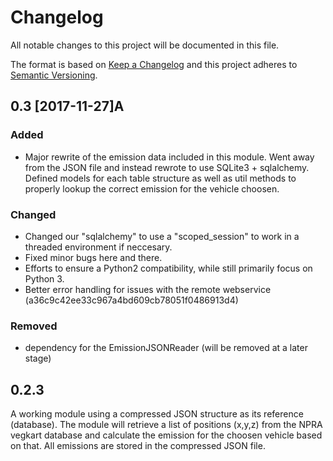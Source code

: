 # Changelog

All notable changes to this project will be documented in this file.

The format is based on [Keep a Changelog](http://keepachangelog.com/en/1.0.0/)
and this project adheres to [Semantic Versioning](http://semver.org/spec/v2.0.0.html).

## 0.3 [2017-11-27]A
### Added
- Major rewrite of the emission data included in this module. Went away from the JSON file and instead rewrote to use SQLite3 + sqlalchemy. Defined models for each table structure as well as util methods to properly lookup the correct emission for the vehicle choosen.

### Changed
- Changed our "sqlalchemy" to use a "scoped_session" to work in a threaded environment if neccesary.
- Fixed minor bugs here and there.
- Efforts to ensure a Python2 compatibility, while still primarily focus on Python 3.
- Better error handling for issues with the remote webservice (a36c9c42ee33c967a4bd609cb78051f0486913d4)

### Removed 
- dependency for the EmissionJSONReader (will be removed at a later stage)

## 0.2.3

A working module using a compressed JSON structure as its reference (database). The module will retrieve a list of positions (x,y,z) from the NPRA vegkart database and calculate the emission for the choosen vehicle based on that. All emissions are stored in the compressed JSON file.